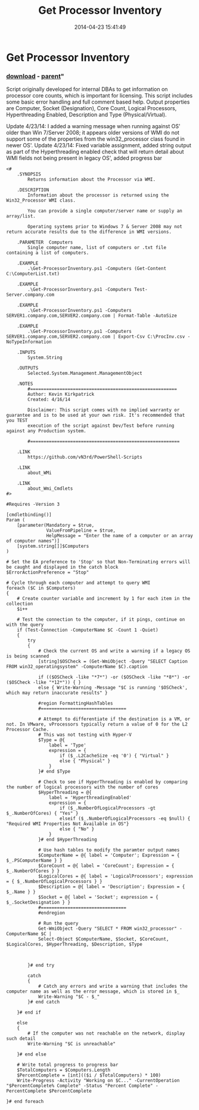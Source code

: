 ﻿---
pid:            5116
parent:         5115
children:       
poster:         KevinKirkpatrick
title:          Get Processor Inventory
date:           2014-04-23 15:41:49
format:         posh
---

# Get Processor Inventory

### [download](5116.ps1) - [parent](5115.md)"

Script originally developed for internal DBAs to get information on processor core counts, which is important for licensing. This script includes some basic error handling and full comment based help. Output properties are Computer, Socket (Designation), Core Count, Logical Processors, Hyperthreading Enabled, Description and Type (Physical/Virtual). 

Update 4/23/14: I added a warning message when running against OS' older than Win 7/Server 2008; it appears older versions of WMI do not support some of the properties from the win32_processor class found in newer OS'.
Update 4/23/14: Fixed variable assignment, added string output as part of the Hyperthreading enabled check that will return detail about WMI fields not being present in legacy OS', added progress bar 

```posh
<#
	.SYNOPSIS
		Returns information about the Processor via WMI. 

	.DESCRIPTION
		Information about the processor is returned using the Win32_Processor WMI class. 

		You can provide a single computer/server name or supply an array/list.

		Operating systems prior to Windows 7 & Server 2008 may not return accurate results due to the difference in WMI versions.

	.PARAMETER  Computers
		Single computer name, list of computers or .txt file containing a list of computers.

	.EXAMPLE
		.\Get-ProcessorInventory.ps1 -Computers (Get-Content C:\ComputerList.txt)

	.EXAMPLE
		.\Get-ProcessorInventory.ps1 -Computers Test-Server.company.com

	.EXAMPLE
		.\Get-ProcessorInventory.ps1 -Computers SERVER1.company.com,SERVER2.company.com | Format-Table -AutoSize

	.EXAMPLE
		.\Get-ProcessorInventory.ps1 -Computers SERVER1.company.com,SERVER2.company.com | Export-Csv C:\ProcInv.csv -NoTypeInformation

	.INPUTS
		System.String

	.OUTPUTS
		Selected.System.Management.ManagementObject

	.NOTES
		#=======================================================
		Author: Kevin Kirkpatrick
		Created: 4/16/14

		Disclaimer: This script comes with no implied warranty or guarantee and is to be used at your own risk. It's recommended that you TEST
		execution of the script against Dev/Test before running against any Production system. 

		#========================================================

	.LINK 
		https://github.com/vN3rd/PowerShell-Scripts

	.LINK
		about_WMi

	.LINK
		about_Wmi_Cmdlets
#>

#Requires -Version 3

[cmdletbinding()]
Param (
	[parameter(Mandatory = $true,
			   ValueFromPipeline = $true,
			   HelpMessage = "Enter the name of a computer or an array of computer names")]
	[system.string[]]$Computers
)

# Set the EA preference to 'Stop' so that Non-Terminating errors will be caught and displayed in the catch block
$ErrorActionPreference = "Stop"

# Cycle through each computer and attempt to query WMI
foreach ($C in $Computers)
{
	# Create counter variable and increment by 1 for each item in the collection
	$i++
	
	# Test the connection to the computer, if it pings, continue on with the query
	if (Test-Connection -ComputerName $C -Count 1 -Quiet)
	{
		try
		{
			# Check the current OS and write a warning if a legacy OS is being scanned
			[string]$OSCheck = (Get-WmiObject -Query "SELECT Caption FROM win32_operatingsystem" -ComputerName $C).caption
			
			if (($OSCheck -like "*7*") -or ($OSCheck -like "*8*") -or ($OSCheck -like "*12*")) { }
			else { Write-Warning -Message "$C is running '$OSCheck', which may return inaccurate results" }
			
			#region FormattingHashTables
			#================================
			
			# Attempt to differentiate if the destination is a VM, or not. In VMware, vProcessors typically return a value of 0 for the L2 Processor Cache.
			# This was not testing with Hyper-V
			$Type = @{
				label = 'Type'
				expression = {
					if ($_.L2CacheSize -eq '0') { "Virtual" }
					else { "Physical" }
				}
			}# end $Type
			
			# Check to see if HyperThreading is enabled by comparing the number of logical processors with the number of cores
			$HyperThreading = @{
				label = 'HyperthreadingEnabled'
				expression = {
					if ($_.NumberOfLogicalProcessors -gt $_.NumberOfCores) { "Yes" }
					elseif ($_.NumberOfLogicalProcessors -eq $null) { "Required WMI Properties Not Available in OS"}
					else { "No" }
				}
			}# end $HyperThreading
			
			# Use hash tables to modify the paramter output names
			$ComputerName = @{ label = 'Computer'; Expression = { $_.PSComputerName } }
			$CoreCount = @{ label = 'CoreCount'; Expression = { $_.NumberOfCores } }
			$LogicalCores = @{ label = 'LogicalProcessors'; expression = { $_.NumberOfLogicalProcessors } }
			$Description = @{ label = 'Description'; Expression = { $_.Name } }
			$Socket = @{ label = 'Socket'; expression = { $_.SocketDesignation } }
			#================================
			#endregion
			
			# Run the query
			Get-WmiObject -Query "SELECT * FROM win32_processor" -ComputerName $C |
			Select-Object $ComputerName, $Socket, $CoreCount, $LogicalCores, $HyperThreading, $Description, $Type
			
			
			
		}# end try
		
		catch
		{
			# Catch any errors and write a warning that includes the computer name as well as the error message, which is stored in $_
			Write-Warning "$C - $_"
		}# end catch
		
	}# end if
	
	else
	{
		# If the computer was not reachable on the network, display such detail
		Write-Warning "$C is unreachable"
		
	}# end else
	
	# Write total progress to progress bar
	$TotalComputers = $Computers.Length
	$PercentComplete = [int](($i / $TotalComputers) * 100)
	Write-Progress -Activity "Working on $C..." -CurrentOperation "$PercentComplete% Complete" -Status "Percent Complete" -PercentComplete $PercentComplete
	
}# end foreach
```
